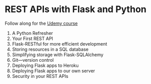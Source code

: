 # REST APIs with Flask and Python

Follow along for the [Udemy course](https://www.udemy.com/rest-api-flask-and-python/)
1. A Python Refresher
2. Your First REST API
3. Flask-RESTful for more efficient development
4. Storing resources in a SQL database
5. Simplifying storage with Flask-SQLAlchemy
6. Git—version control
7. Deploying Flask apps to Heroku
8. Deploying Flask apps to our own server
9. Security in your REST APIs
